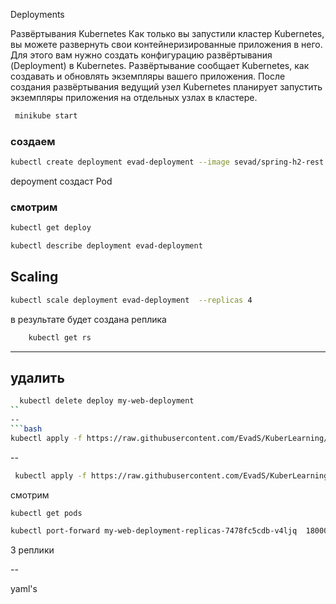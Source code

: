 Deployments

Развёртывания Kubernetes
Как только вы запустили кластер Kubernetes, вы можете развернуть свои контейнеризированные приложения в него. Для этого вам нужно создать конфигурацию развёртывания (Deployment) в Kubernetes. Развёртывание сообщает Kubernetes, как создавать и обновлять экземпляры вашего приложения. После создания развёртывания ведущий узел Kubernetes планирует запустить экземпляры приложения на отдельных узлах в кластере.

```bash 
 minikube start
```

### создаем
```bash
kubectl create deployment evad-deployment --image sevad/spring-h2-rest:v1.0.0
```
depoyment создаст Pod

### смотрим 
```bash
kubectl get deploy
```

```bash
kubectl describe deployment evad-deployment
```

## Scaling 
```bash
kubectl scale deployment evad-deployment  --replicas 4 
```
в результате будет создана реплика 
```bash
    kubectl get rs
```
---
## удалить 
```bash
  kubectl delete deploy my-web-deployment
``
--
```bash 
kubectl apply -f https://raw.githubusercontent.com/EvadS/KuberLearning/main/Step_5_deployments/deployment-1-simple.yaml
```

--
```bash
 kubectl apply -f https://raw.githubusercontent.com/EvadS/KuberLearning/main/Step_5_deployments/deployment-2-replicas.yaml

```

смотрим 
```
kubectl get pods
```

```bash
kubectl port-forward my-web-deployment-replicas-7478fc5cdb-v4ljq  18000:8000
```

3 реплики 

--

yaml's 

